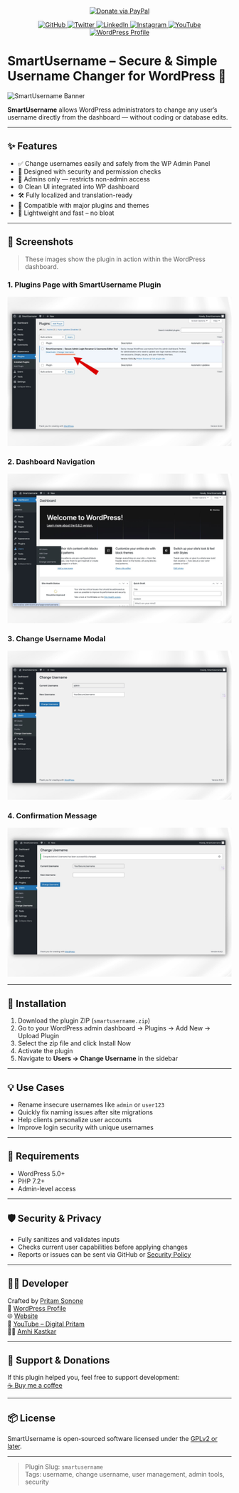 <p align="center">
  <a href="https://paypal.me/amhikastkar" target="_blank">
    <img src="https://img.shields.io/badge/Donate-PayPal-blue.svg?style=for-the-badge" alt="Donate via PayPal" />
  </a>
</p>

<p align="center">
  <a href="https://github.com/DigitalPritam1" target="_blank">
    <img src="https://img.shields.io/badge/GitHub-%23121011.svg?style=flat&logo=github&logoColor=white" alt="GitHub" />
  </a>
  <a href="https://twitter.com/digitalpritam" target="_blank">
    <img src="https://img.shields.io/badge/Twitter-%231DA1F2.svg?style=flat&logo=twitter&logoColor=white" alt="Twitter" />
  </a>
  <a href="https://www.linkedin.com/in/digitalpritam/" target="_blank">
    <img src="https://img.shields.io/badge/LinkedIn-%230077B5.svg?style=flat&logo=linkedin&logoColor=white" alt="LinkedIn" />
  </a>
  <a href="https://www.instagram.com/digitalpritam" target="_blank">
    <img src="https://img.shields.io/badge/Instagram-%23E4405F.svg?style=flat&logo=instagram&logoColor=white" alt="Instagram" />
  </a>
  <a href="https://www.youtube.com/@digitalpritam" target="_blank">
    <img src="https://img.shields.io/badge/YouTube-%23FF0000.svg?style=flat&logo=youtube&logoColor=white" alt="YouTube" />
  </a>
  <a href="https://profiles.wordpress.org/digitalpritam/" target="_blank">
    <img src="https://img.shields.io/badge/WordPress-%23117AC9.svg?style=flat&logo=wordpress&logoColor=white" alt="WordPress Profile" />
  </a>
</p>


# SmartUsername – Secure & Simple Username Changer for WordPress 🔐

![SmartUsername Banner](https://raw.githubusercontent.com/DigitalPritam1/smartusername/main/assets/banner-1544x500.png)

**SmartUsername** allows WordPress administrators to change any user’s username directly from the dashboard — without coding or database edits.

---

## ✨ Features

- ✅ Change usernames easily and safely from the WP Admin Panel
- 🔐 Designed with security and permission checks
- 🎯 Admins only — restricts non-admin access
- 🌐 Clean UI integrated into WP dashboard
- 🛠️ Fully localized and translation-ready
- 🧩 Compatible with major plugins and themes
- 💨 Lightweight and fast – no bloat

---

## 📸 Screenshots

> These images show the plugin in action within the WordPress dashboard.

### 1. Plugins Page with SmartUsername Plugin  
![screenshot-1](assets/screenshot-1.jpg)

### 2. Dashboard Navigation  
![screenshot-2](assets/screenshot-2.jpg)

### 3. Change Username Modal  
![screenshot-3](assets/screenshot-3.jpg)

### 4. Confirmation Message  
![screenshot-4](assets/screenshot-4.jpg)

---

## 🚀 Installation

1. Download the plugin ZIP (`smartusername.zip`)
2. Go to your WordPress admin dashboard → Plugins → Add New → Upload Plugin
3. Select the zip file and click Install Now
4. Activate the plugin
5. Navigate to **Users → Change Username** in the sidebar

---

## 💡 Use Cases

- Rename insecure usernames like `admin` or `user123`
- Quickly fix naming issues after site migrations
- Help clients personalize user accounts
- Improve login security with unique usernames

---

## 📄 Requirements

- WordPress 5.0+
- PHP 7.2+
- Admin-level access

---

## 🛡️ Security & Privacy

- Fully sanitizes and validates inputs
- Checks current user capabilities before applying changes
- Reports or issues can be sent via GitHub or [Security Policy](SECURITY.md)

---

## 👨‍💻 Developer

Crafted by [Pritam Sonone](https://github.com/DigitalPritam1)  
🔗 [WordPress Profile](https://profiles.wordpress.org/digitalpritam1)  
🌐 [Website](https://www.digitalpritam.in)  
🎥 [YouTube – Digital Pritam](https://www.youtube.com/@DigitalPritam)  
👨‍🌾 [Amhi Kastkar](https://www.youtube.com/@AmhiKastkar)

---

## 💸 Support & Donations

If this plugin helped you, feel free to support development:  
[☕ Buy me a coffee](https://www.buymeacoffee.com/pritamsonone)

---

## 📦 License

SmartUsername is open-sourced software licensed under the [GPLv2 or later](LICENSE).

---

> Plugin Slug: `smartusername`  
> Tags: username, change username, user management, admin tools, security
